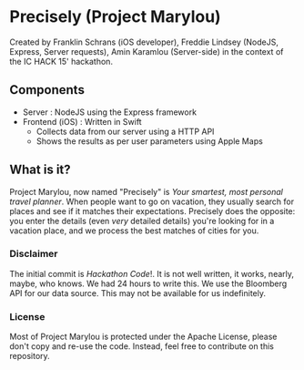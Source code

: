 # Precisely (Project Marylou)
Created by Franklin Schrans (iOS developer), Freddie Lindsey (NodeJS, Express, Server requests), Amin Karamlou (Server-side) in the context of the IC HACK 15' hackathon.

## Components

- Server : NodeJS using the Express framework
- Frontend (iOS) : Written in Swift
  - Collects data from our server using a HTTP API
  - Shows the results as per user parameters using Apple Maps

## What is it?
Project Marylou, now named "Precisely" is _Your smartest, most personal travel planner_. When people want to go on vacation, they usually search for places and see if it matches their expectations. Precisely does the opposite: you enter the details (even _very_ detailed details) you're looking for in a vacation place, and we process the best matches of cities for you.

### Disclaimer
The initial commit is _Hackathon Code_!. It is not well written, it works, nearly, maybe, who knows. We had 24 hours to write this.
We use the Bloomberg API for our data source. This may not be available for us indefinitely.

### License
Most of Project Marylou is protected under the Apache License, please don't copy and re-use the code. Instead, feel free to contribute on this repository.
